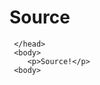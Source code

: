 # Source
<!DOCTYPE html>
<html lang="en"
<html>
     <head>

     </head>
     <body>
     	<p>Source!</p>
     <body>
<html>
